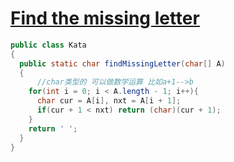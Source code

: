 # [Find the missing letter](https://www.codewars.com/kata/find-the-missing-letter/train/java)

```java
public class Kata
{
  public static char findMissingLetter(char[] A)
  {
      //char类型的 可以做数学运算 比如a+1-->b
    for(int i = 0; i < A.length - 1; i++){
      char cur = A[i], nxt = A[i + 1];
      if(cur + 1 < nxt) return (char)(cur + 1);
    }
    return ' ';
  }
}
```


